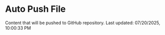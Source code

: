 # Auto Push File

Content that will be pushed to GitHub repository.
Last updated: 07/20/2025, 10:00:33 PM